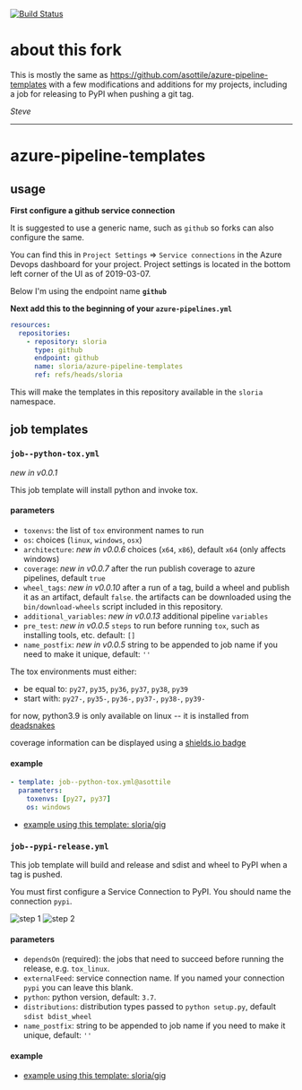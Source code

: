 [![Build Status](https://dev.azure.com/sloria/sloria/_apis/build/status/sloria.azure-pipeline-templates?branchName=sloria)](https://dev.azure.com/sloria/sloria/_build/latest?definitionId=4&branchName=sloria)

# about this fork

This is mostly the same as https://github.com/asottile/azure-pipeline-templates with a few modifications and additions
for my projects, including a job for releasing to PyPI when pushing a git tag.

_Steve_

---

# azure-pipeline-templates

## usage

**First configure a github service connection**

It is suggested to use a generic name, such as `github` so forks can also
configure the same.

You can find this in `Project Settings` => `Service connections` in the
Azure Devops dashboard for your project. Project settings is located in the
bottom left corner of the UI as of 2019-03-07.

Below I'm using the endpoint name **`github`**

**Next add this to the beginning of your `azure-pipelines.yml`**

```yaml
resources:
  repositories:
    - repository: sloria
      type: github
      endpoint: github
      name: sloria/azure-pipeline-templates
      ref: refs/heads/sloria
```

This will make the templates in this repository available in the `sloria`
namespace.

## job templates

### `job--python-tox.yml`

_new in v0.0.1_

This job template will install python and invoke tox.

#### parameters

- `toxenvs`: the list of `tox` environment names to run
- `os`: choices (`linux`, `windows`, `osx`)
- `architecture`: _new in v0.0.6_ choices (`x64`, `x86`), default `x64`
  (only affects windows)
- `coverage`: _new in v0.0.7_ after the run publish coverage to azure
  pipelines, default `true`
- `wheel_tags`: _new in v0.0.10_ after a run of a tag, build a wheel and
  publish it as an artifact, default `false`. the artifacts can be downloaded
  using the `bin/download-wheels` script included in this repository.
- `additional_variables`: _new in v0.0.13_ additional pipeline `variables`
- `pre_test`: _new in v0.0.5_ `steps` to run before running `tox`, such as
  installing tools, etc. default: `[]`
- `name_postfix`: _new in v0.0.5_ string to be appended to job name if you need
  to make it unique, default: `''`

The tox environments must either:

- be equal to: `py27`, `py35`, `py36`, `py37`, `py38`, `py39`
- start with: `py27-`, `py35-`, `py36-`, `py37-`, `py38-`, `py39-`

for now, python3.9 is only available on linux -- it is installed from
[deadsnakes](https://github.com/deadsnakes)

coverage information can be displayed using a
[shields.io badge](https://shields.io/category/coverage)

#### example

```yaml
- template: job--python-tox.yml@asottile
  parameters:
    toxenvs: [py27, py37]
    os: windows
```

- [example using this template: sloria/gig](https://github.com/sloria/gig/blob/master/azure-pipelines.yml)

### `job--pypi-release.yml`

This job template will build and release and sdist and wheel to PyPI when a tag is pushed.

You must first configure a Service Connection to PyPI. You should name the connection `pypi`.

![step 1](https://user-images.githubusercontent.com/2379650/60402222-ab9bff00-9b5a-11e9-8f18-0d678812e059.png)
![step 2](https://user-images.githubusercontent.com/2379650/60402512-c83a3600-9b5e-11e9-872a-d9687c577881.png)

#### parameters

- `dependsOn` (required): the jobs that need to succeed before running the release, e.g. `tox_linux`.
- `externalFeed`: service connection name. If you named your connection `pypi` you can leave this blank.
- `python`: python version, default: `3.7`.
- `distributions`: distribution types passed to `python setup.py`, default `sdist bdist_wheel`
- `name_postfix`: string to be appended to job name if you need to make it unique, default: `''`

#### example

- [example using this template: sloria/gig](https://github.com/sloria/gig/blob/master/azure-pipelines.yml)
